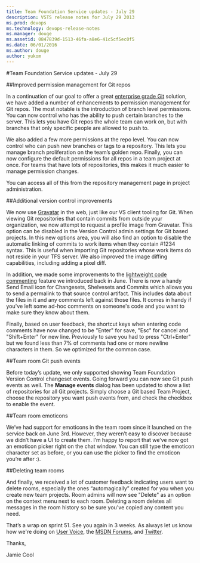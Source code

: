 ```yaml
---
title: Team Foundation Service updates - July 29
description: VSTS release notes for July 29 2013
ms.prod: devops
ms.technology: devops-release-notes
ms.manager: douge
ms.assetid: 0847839d-1513-46fa-a8e6-41c5cf5ec0f5
ms.date: 06/01/2016
ms.author: douge
author: yukom
---
```


#Team Foundation Service updates - July 29

##Improved permission management for Git repos

In a continuation of our goal to offer a great [enterprise grade Git](http://blogs.msdn.com/b/bharry/archive/2013/06/19/enterprise-grade-git.aspx) solution, we have added a number of enhancements to permission management for Git repos. The most notable is the introduction of branch level permissions. You can now control who has the ability to push certain branches to the server. This lets you have Git repos the whole team can work on, but with branches that only specific people are allowed to push to.

We also added a few more permissions at the repo level. You can now control who can push new branches or tags to a repository. This lets you manage branch proliferation on the team’s golden repo. Finally, you can now configure the default permissions for all repos in a team project at once. For teams that have lots of repositories, this makes it much easier to manage permission changes.

You can access all of this from the repository management page in project administration.



##Additional version control improvements

We now use [Gravatar](http://en.gravatar.com/) in the web, just like our VS client tooling for Git. When viewing Git repositories that contain commits from outside your organization, we now attempt to request a profile image from Gravatar. This option can be disabled in the Version Control admin settings for Git based projects. In this new options area, you will also find an option to disable the automatic linking of commits to work items when they contain #1234 syntax. This is useful when importing Git repositories whose work items do not reside in your TFS server. We also improved the image diffing capabilities, including adding a pixel diff.

In addition, we made some improvements to the [lightweight code commenting](jun-03-team-services.md) feature we introduced back in June. There is now a handy Send Email icon for Changesets, Shelvesets and Commits which allows you to send a permalink to that source control artifact. This includes data about the files in it and any comments left against those files. It comes in handy if you've left some ad-hoc comments on someone's code and you want to make sure they know about them.

Finally, based on user feedback, the shortcut keys when entering code comments have now changed to be "Enter" for save, "Esc" for cancel and "Shift+Enter" for new line. Previously to save you had to press "Ctrl+Enter" but we found less than 7% of comments had one or more newline characters in them. So we optimized for the common case.

##Team room Git push events

Before today’s update, we only supported showing Team Foundation Version Control changeset events. Going forward you can now see Git push events as well. The **Manage events** dialog has been updated to show a list of repositories for all Git projects. Simply choose a Git based Team Project, choose the repository you want push events from, and check the checkbox to enable the event.



##Team room emoticons

We’ve had support for emoticons in the team room since it launched on the service back on June 3rd. However, they weren’t easy to discover because we didn’t have a UI to create them. I’m happy to report that we’ve now got an emoticon picker right on the chat window. You can still type the emoticon character set as before, or you can use the picker to find the emoticon you’re after :).



##Deleting team rooms

And finally, we received a lot of customer feedback indicating users want to delete rooms, especially the ones “automagically” created for you when you create new team projects. Room admins will now see "Delete" as an option on the context menu next to each room. Deleting a room deletes all messages in the room history so be sure you've copied any content you need.

That’s a wrap on sprint 51. See you again in 3 weeks. As always let us know how we're doing on [User Voice](https://visualstudio.uservoice.com/forums/330519-vso), the [MSDN Forums](http://social.msdn.microsoft.com/Forums/TFService/threads), and [Twitter](http://twitter.com/search?q=%23tfservice).

Thanks,

Jamie Cool